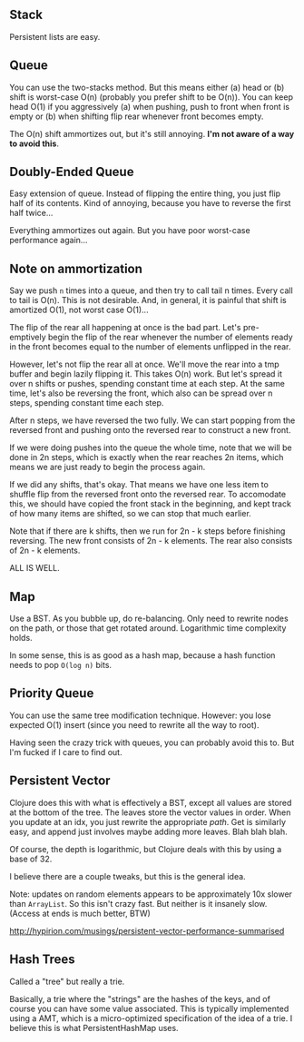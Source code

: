 ## Stack

Persistent lists are easy.

## Queue

You can use the two-stacks method. But this means either (a) head or
(b) shift is worst-case O(n) (probably you prefer shift to be
O(n)). You can keep head O(1) if you aggressively (a) when pushing,
push to front when front is empty or (b) when shifting flip rear
whenever front becomes empty.

The O(n) shift ammortizes out, but it's still annoying. **I'm not
aware of a way to avoid this**.

## Doubly-Ended Queue

Easy extension of queue. Instead of flipping the entire thing, you
just flip half of its contents. Kind of annoying, because you have to
reverse the first half twice...

Everything ammortizes out again. But you have poor worst-case
performance again...

## Note on ammortization

Say we push `n` times into a queue, and then try to call tail n
times. Every call to tail is O(n). This is not desirable. And, in
general, it is painful that shift is amortized O(1), not worst case
O(1)...

The flip of the rear all happening at once is the bad part. Let's
pre-emptively begin the flip of the rear whenever the number of
elements ready in the front becomes equal to the number of elements
unflipped in the rear.

However, let's not flip the rear all at once. We'll move the rear into
a tmp buffer and begin lazily flipping it. This takes O(n) work. But
let's spread it over n shifts or pushes, spending constant time at
each step. At the same time, let's also be reversing the front, which
also can be spread over n steps, spending constant time each step.

After n steps, we have reversed the two fully. We can start popping
from the reversed front and pushing onto the reversed rear to
construct a new front.

If we were doing pushes into the queue the whole time, note that we
will be done in 2n steps, which is exactly when the rear reaches 2n
items, which means we are just ready to begin the process again.

If we did any shifts, that's okay. That means we have one less item to
shuffle flip from the reversed front onto the reversed rear. To
accomodate this, we should have copied the front stack in the
beginning, and kept track of how many items are shifted, so we can
stop that much earlier.

Note that if there are k shifts, then we run for 2n - k steps before
finishing reversing. The new front consists of 2n - k elements. The
rear also consists of 2n - k elements.

ALL IS WELL.

## Map

Use a BST. As you bubble up, do re-balancing. Only need to rewrite
nodes on the path, or those that get rotated around. Logarithmic time
complexity holds.

In some sense, this is as good as a hash map, because a hash function
needs to pop `O(log n)` bits.

## Priority Queue

You can use the same tree modification technique. However: you lose
expected O(1) insert (since you need to rewrite all the way to root).

Having seen the crazy trick with queues, you can probably avoid this
to. But I'm fucked if I care to find out.

## Persistent Vector

Clojure does this with what is effectively a BST, except all values
are stored at the bottom of the tree. The leaves store the vector
values in order. When you update at an idx, you just rewrite the
appropriate *path*. Get is similarly easy, and append just involves
maybe adding more leaves. Blah blah blah.

Of course, the depth is logarithmic, but Clojure deals with this by
using a base of 32.

I believe there are a couple tweaks, but this is the general idea.

Note: updates on random elements appears to be approximately 10x
slower than `ArrayList`. So this isn't crazy fast. But neither is it
insanely slow. (Access at ends is much better, BTW)

http://hypirion.com/musings/persistent-vector-performance-summarised

## Hash Trees

Called a "tree" but really a trie.

Basically, a trie where the "strings" are the hashes of the keys, and
of course you can have some value associated. This is typically
implemented using a AMT, which is a micro-optimized specification of
the idea of a trie. I believe this is what PersistentHashMap uses.
